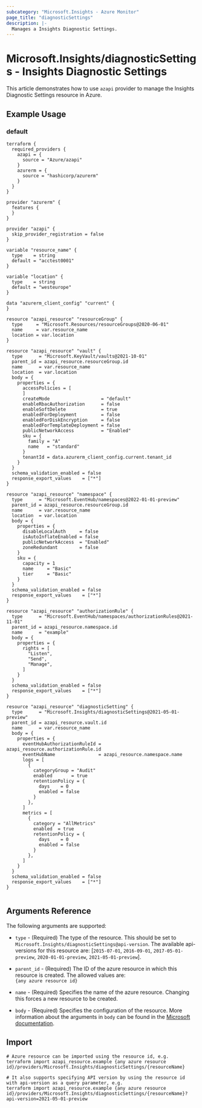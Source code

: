 ```yaml
---
subcategory: "Microsoft.Insights - Azure Monitor"
page_title: "diagnosticSettings"
description: |-
  Manages a Insights Diagnostic Settings.
---
```


# Microsoft.Insights/diagnosticSettings - Insights Diagnostic Settings

This article demonstrates how to use `azapi` provider to manage the Insights Diagnostic Settings resource in Azure.

## Example Usage

### default

```hcl
terraform {
  required_providers {
    azapi = {
      source = "Azure/azapi"
    }
    azurerm = {
      source = "hashicorp/azurerm"
    }
  }
}

provider "azurerm" {
  features {
  }
}

provider "azapi" {
  skip_provider_registration = false
}

variable "resource_name" {
  type    = string
  default = "acctest0001"
}

variable "location" {
  type    = string
  default = "westeurope"
}

data "azurerm_client_config" "current" {
}

resource "azapi_resource" "resourceGroup" {
  type     = "Microsoft.Resources/resourceGroups@2020-06-01"
  name     = var.resource_name
  location = var.location
}

resource "azapi_resource" "vault" {
  type      = "Microsoft.KeyVault/vaults@2021-10-01"
  parent_id = azapi_resource.resourceGroup.id
  name      = var.resource_name
  location  = var.location
  body = {
    properties = {
      accessPolicies = [
      ]
      createMode                   = "default"
      enableRbacAuthorization      = false
      enableSoftDelete             = true
      enabledForDeployment         = false
      enabledForDiskEncryption     = false
      enabledForTemplateDeployment = false
      publicNetworkAccess          = "Enabled"
      sku = {
        family = "A"
        name   = "standard"
      }
      tenantId = data.azurerm_client_config.current.tenant_id
    }
  }
  schema_validation_enabled = false
  response_export_values    = ["*"]
}

resource "azapi_resource" "namespace" {
  type      = "Microsoft.EventHub/namespaces@2022-01-01-preview"
  parent_id = azapi_resource.resourceGroup.id
  name      = var.resource_name
  location  = var.location
  body = {
    properties = {
      disableLocalAuth     = false
      isAutoInflateEnabled = false
      publicNetworkAccess  = "Enabled"
      zoneRedundant        = false
    }
    sku = {
      capacity = 1
      name     = "Basic"
      tier     = "Basic"
    }
  }
  schema_validation_enabled = false
  response_export_values    = ["*"]
}

resource "azapi_resource" "authorizationRule" {
  type      = "Microsoft.EventHub/namespaces/authorizationRules@2021-11-01"
  parent_id = azapi_resource.namespace.id
  name      = "example"
  body = {
    properties = {
      rights = [
        "Listen",
        "Send",
        "Manage",
      ]
    }
  }
  schema_validation_enabled = false
  response_export_values    = ["*"]
}

resource "azapi_resource" "diagnosticSetting" {
  type      = "Microsoft.Insights/diagnosticSettings@2021-05-01-preview"
  parent_id = azapi_resource.vault.id
  name      = var.resource_name
  body = {
    properties = {
      eventHubAuthorizationRuleId = azapi_resource.authorizationRule.id
      eventHubName                = azapi_resource.namespace.name
      logs = [
        {
          categoryGroup = "Audit"
          enabled       = true
          retentionPolicy = {
            days    = 0
            enabled = false
          }
        },
      ]
      metrics = [
        {
          category = "AllMetrics"
          enabled  = true
          retentionPolicy = {
            days    = 0
            enabled = false
          }
        },
      ]
    }
  }
  schema_validation_enabled = false
  response_export_values    = ["*"]
}


```



## Arguments Reference

The following arguments are supported:

* `type` - (Required) The type of the resource. This should be set to `Microsoft.Insights/diagnosticSettings@api-version`. The available api-versions for this resource are: [`2015-07-01`, `2016-09-01`, `2017-05-01-preview`, `2020-01-01-preview`, `2021-05-01-preview`].

* `parent_id` - (Required) The ID of the azure resource in which this resource is created. The allowed values are:  
  `{any azure resource id}`

* `name` - (Required) Specifies the name of the azure resource. Changing this forces a new resource to be created.

* `body` - (Required) Specifies the configuration of the resource. More information about the arguments in `body` can be found in the [Microsoft documentation](https://learn.microsoft.com/en-us/azure/templates/Microsoft.Insights/diagnosticSettings?pivots=deployment-language-terraform).

## Import

 ```shell
 # Azure resource can be imported using the resource id, e.g.
 terraform import azapi_resource.example {any azure resource id}/providers/Microsoft.Insights/diagnosticSettings/{resourceName}
 
 # It also supports specifying API version by using the resource id with api-version as a query parameter, e.g.
 terraform import azapi_resource.example {any azure resource id}/providers/Microsoft.Insights/diagnosticSettings/{resourceName}?api-version=2021-05-01-preview
 ```
